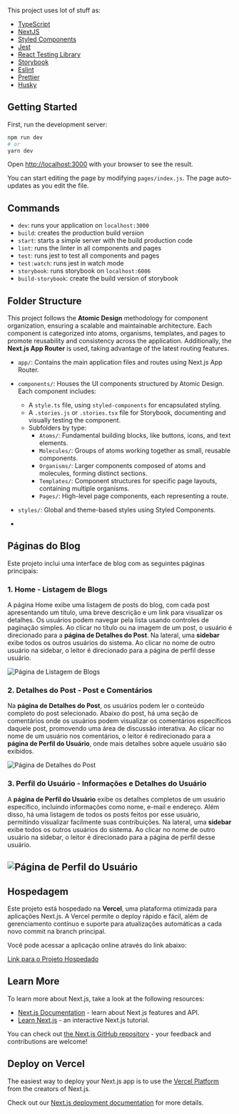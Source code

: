 This project uses lot of stuff as:

- [TypeScript](https://www.typescriptlang.org/)
- [NextJS](https://nextjs.org/)
- [Styled Components](https://styled-components.com/)
- [Jest](https://jestjs.io/)
- [React Testing Library](https://testing-library.com/docs/react-testing-library/intro)
- [Storybook](https://storybook.js.org/)
- [Eslint](https://eslint.org/)
- [Prettier](https://prettier.io/)
- [Husky](https://github.com/typicode/husky)

## Getting Started

First, run the development server:

```bash
npm run dev
# or
yarn dev
```

Open [http://localhost:3000](http://localhost:3000) with your browser to see the result.

You can start editing the page by modifying `pages/index.js`. The page auto-updates as you edit the file.

## Commands

- `dev`: runs your application on `localhost:3000`
- `build`: creates the production build version
- `start`: starts a simple server with the build production code
- `lint`: runs the linter in all components and pages
- `test`: runs jest to test all components and pages
- `test:watch`: runs jest in watch mode
- `storybook`: runs storybook on `localhost:6006`
- `build-storybook`: create the build version of storybook


## Folder Structure
This project follows the **Atomic Design** methodology for component organization, ensuring a scalable and maintainable architecture. Each component is categorized into atoms, organisms, templates, and pages to promote reusability and consistency across the application. Additionally, the **Next.js App Router** is used, taking advantage of the latest routing features.
- `app/`: Contains the main application files and routes using Next.js App Router.
- `components/`: Houses the UI components structured by Atomic Design. Each component includes:
  - A `style.ts` file, using `styled-components` for encapsulated styling.
  - A `.stories.js` or `.stories.tsx` file for Storybook, documenting and visually testing the component.
  - Subfolders by type:
    - `Atoms/`: Fundamental building blocks, like buttons, icons, and text elements.
    - `Molecules/`: Groups of atoms working together as small, reusable components.
    - `Organisms/`: Larger components composed of atoms and molecules, forming distinct sections.
    - `Templates/`: Component structures for specific page layouts, containing multiple organisms.
    - `Pages/`: High-level page components, each representing a route.
- `styles/`: Global and theme-based styles using Styled Components.

- 
## Páginas do Blog
Este projeto inclui uma interface de blog com as seguintes páginas principais:
### 1. Home - Listagem de Blogs
A página Home exibe uma listagem de posts do blog, com cada post apresentando um título, uma breve descrição e um link para visualizar os detalhes. Os usuários podem navegar pela lista usando controles de paginação simples. Ao clicar no título ou na imagem de um post, o usuário é direcionado para a **página de Detalhes do Post**.
Na lateral, uma **sidebar** exibe todos os outros usuários do sistema. Ao clicar no nome de outro usuário na sidebar, o leitor é direcionado para a página de perfil desse usuário.

![Página de Listagem de Blogs](https://i.imgur.com/WY6dkyr.png) <!-- Substitua pelo caminho real da imagem -->


### 2. Detalhes do Post - Post e Comentários
Na **página de Detalhes do Post**, os usuários podem ler o conteúdo completo do post selecionado. Abaixo do post, há uma seção de comentários onde os usuários podem visualizar os comentários específicos daquele post, promovendo uma área de discussão interativa. Ao clicar no nome de um usuário nos comentários, o leitor é redirecionado para a **página de Perfil do Usuário**, onde mais detalhes sobre aquele usuário são exibidos.

![Página de Detalhes do Post](https://github.com/user-attachments/assets/1be346ad-e4d0-40db-a636-d94618eedb01)


### 3. Perfil do Usuário - Informações e Detalhes do Usuário

A **página de Perfil do Usuário** exibe os detalhes completos de um usuário específico, incluindo informações como nome, e-mail e endereço. Além disso, há uma listagem de todos os posts feitos por esse usuário, permitindo visualizar facilmente suas contribuições.
Na lateral, uma **sidebar** exibe todos os outros usuários do sistema. Ao clicar no nome de outro usuário na sidebar, o leitor é direcionado para a página de perfil desse usuário.

![Página de Perfil do Usuário](https://github.com/user-attachments/assets/5a223433-51b4-40ec-a347-623fcce3999c)
---

## Hospedagem

Este projeto está hospedado na **Vercel**, uma plataforma otimizada para aplicações Next.js. A Vercel permite o deploy rápido e fácil, além de gerenciamento contínuo e suporte para atualizações automáticas a cada novo commit na branch principal.

Você pode acessar a aplicação online através do link abaixo:

[Link para o Projeto Hospedado](https://teste-tecnico-react-cuwk.vercel.app/)


## Learn More

To learn more about Next.js, take a look at the following resources:

- [Next.js Documentation](https://nextjs.org/docs) - learn about Next.js features and API.
- [Learn Next.js](https://nextjs.org/learn) - an interactive Next.js tutorial.

You can check out [the Next.js GitHub repository](https://github.com/vercel/next.js/) - your feedback and contributions are welcome!

## Deploy on Vercel

The easiest way to deploy your Next.js app is to use the [Vercel Platform](https://vercel.com/import?utm_medium=default-template&filter=next.js&utm_source=create-next-app&utm_campaign=create-next-app-readme) from the creators of Next.js.

Check out our [Next.js deployment documentation](https://nextjs.org/docs/deployment) for more details.
